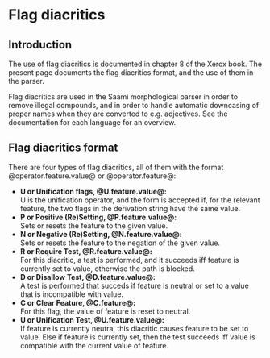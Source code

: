 Flag diacritics
===============

Introduction
------------

The use of flag diacritics is documented in chapter 8 of the Xerox book.
The present page documents the flag diacritics format, and the use of
them in the parser.

Flag diacritics are used in the Saami morphological parser in order to
remove illegal compounds, and in order to handle automatic downcasing of
proper names when they are converted to e.g. adjectives. See the
documentation for each language for an overview.

Flag diacritics format
----------------------

There are four types of flag diacritics, all of them with the format
@operator.feature.value@ or @operator.feature@:

-   **U or Unification flags, @U.feature.value@:**  
    U is the unification operator, and the form is accepted if, for the
    relevant feature, the two flags in the derivation string have the
    same value.
-   **P or Positive (Re)Setting, @P.feature.value@:**  
    Sets or resets the feature to the given value.
-   **N or Negative (Re)Setting, @N.feature.value@:**  
    Sets or resets the feature to the negation of the given value.
-   **R or Require Test, @R.feature.value@:**  
    For this diacritic, a test is performed, and it succeeds iff feature
    is currently set to value, otherwise the path is blocked.
-   **D or Disallow Test, @D.feature.value@:**  
    A test is performed that succeds if feature is neutral or set to a
    value that is incompatible with value.
-   **C or Clear Feature, @C.feature@:**  
    For this flag, the value of feature is reset to neutral.
-   **U or Unification Test, @U.feature.value@:**  
    If feature is currently neutra, this diacritic causes feature to be
    set to value. Else if feature is currently set, then the test
    succeeds iff value is compatible with the current value of feature.
